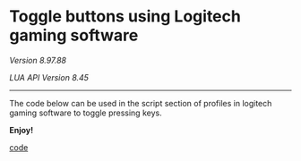 # Toggle buttons using Logitech gaming software

_Version 8.97.88_

_LUA API Version 8.45_

---

The code below can be used in the script section of profiles in logitech gaming software to toggle pressing keys.

**Enjoy!**

[code](https://github.com/Douile/logitech-toggle-keys/blob/eace772aa7b97c9da6845179ad7197b0540dfe11/code.lua)

